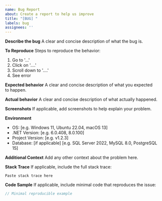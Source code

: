 ```yaml
---
name: Bug Report
about: Create a report to help us improve
title: "[BUG] "
labels: bug
assignees: ''
---
```


**Describe the bug**
A clear and concise description of what the bug is.

**To Reproduce**
Steps to reproduce the behavior:
1. Go to '...'
2. Click on '....'
3. Scroll down to '....'
4. See error

**Expected behavior**
A clear and concise description of what you expected to happen.

**Actual behavior**
A clear and concise description of what actually happened.

**Screenshots**
If applicable, add screenshots to help explain your problem.

**Environment**
 - OS: [e.g. Windows 11, Ubuntu 22.04, macOS 13]
 - .NET Version: [e.g. 6.0.408, 8.0.100]
 - Project Version: [e.g. v1.2.3]
 - Database: [if applicable] [e.g. SQL Server 2022, MySQL 8.0, PostgreSQL 15]

**Additional Context**
Add any other context about the problem here.

**Stack Trace**
If applicable, include the full stack trace:

```
Paste stack trace here
```

**Code Sample**
If applicable, include minimal code that reproduces the issue:

```csharp
// Minimal reproducible example
```